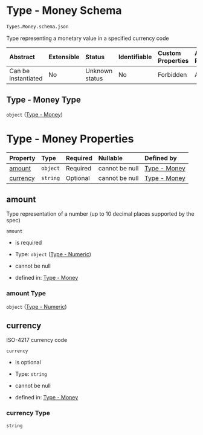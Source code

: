 # Type - Money Schema

```txt
Types.Money.schema.json
```

Type representing a monetary value in a specified currency code

| Abstract            | Extensible | Status         | Identifiable | Custom Properties | Additional Properties | Access Restrictions | Defined In                                                                 |
| :------------------ | :--------- | :------------- | :----------- | :---------------- | :-------------------- | :------------------ | :------------------------------------------------------------------------- |
| Can be instantiated | No         | Unknown status | No           | Forbidden         | Allowed               | none                | [Money.schema.json](../out/types/Money.schema.json "open original schema") |

## Type - Money Type

`object` ([Type - Money](money.md))

# Type - Money Properties

| Property              | Type     | Required | Nullable       | Defined by                                                                                            |
| :-------------------- | :------- | :------- | :------------- | :---------------------------------------------------------------------------------------------------- |
| [amount](#amount)     | `object` | Required | cannot be null | [Type - Money](stockplan-properties-type---numeric.md "Types.Numeric.schema.json#/properties/amount") |
| [currency](#currency) | `string` | Optional | cannot be null | [Type - Money](money-properties-currency.md "Types.Money.schema.json#/properties/currency")           |

## amount

Type representation of a number (up to 10 decimal places supported by the spec)

`amount`

*   is required

*   Type: `object` ([Type - Numeric](stockplan-properties-type---numeric.md))

*   cannot be null

*   defined in: [Type - Money](stockplan-properties-type---numeric.md "Types.Numeric.schema.json#/properties/amount")

### amount Type

`object` ([Type - Numeric](stockplan-properties-type---numeric.md))

## currency

ISO-4217 currency code

`currency`

*   is optional

*   Type: `string`

*   cannot be null

*   defined in: [Type - Money](money-properties-currency.md "Types.Money.schema.json#/properties/currency")

### currency Type

`string`
